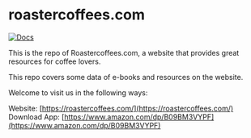 # roastercoffees.com
[![Docs][docs-readthedocs-svg]][docs-readthedocs-link]

This is the repo of Roastercoffees.com, a website that provides great resources for coffee lovers.

This repo covers some data of e-books and resources on the website.

Welcome to visit us in the following ways:

Website:  [https://roastercoffees.com/](https://roastercoffees.com/)
Download App:  [https://www.amazon.com/dp/B09BM3VYPF](https://www.amazon.com/dp/B09BM3VYPF)

 [docs-readthedocs-svg]: https://img.shields.io/badge/docs-readthedocs-blue.svg
 [docs-readthedocs-link]: http://enrondata.readthedocs.org/
